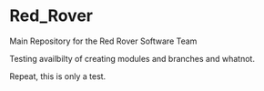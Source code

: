 # Red_Rover
Main Repository for the Red Rover Software Team

Testing availbilty of creating modules and branches and whatnot.

Repeat, this is only a test.
